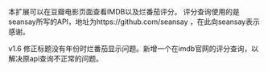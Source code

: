 ﻿本扩展可以在豆瓣电影页面查看IMDB以及烂番茄评分。
评分查询使用的是seansay所写的API，地址为https://github.com/seansay ，在此向seansay表示感谢。

v1.6 修正标题没有年份时烂番茄显示问题。新增一个在imdb官网的评分查询，以解决原api查询不正常的问题。

